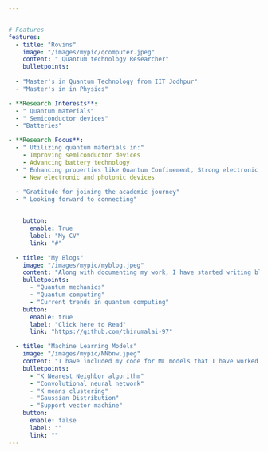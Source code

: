 ```yaml
---


# Features
features:
  - title: "Rovins"
    image: "/images/mypic/qcomputer.jpeg"
    content: " Quantum technology Researcher"
    bulletpoints:
   
  - "Master's in Quantum Technology from IIT Jodhpur"
  - "Master's in in Physics"

- **Research Interests**:
  - " Quantum materials"
  - " Semiconductor devices"
  - "Batteries"

- **Research Focus**:
  - " Utilizing quantum materials in:"
    - Improving semiconductor devices
    - Advancing battery technology
  - " Enhancing properties like Quantum Confinement, Strong electronic correlations, superconductivity and topological insulators for:"
    - New electronic and photonic devices
 
  - "Gratitude for joining the academic journey"
  - " Looking forward to connecting"


    button:
      enable: True
      label: "My CV"
      link: "#"

  - title: "My Blogs"
    image: "/images/mypic/myblog.jpeg"
    content: "Along with documenting my work, I have started writing blogs on quantum computing. I write blogs majorly in the below areas"
    bulletpoints:
      - "Quantum mechanics"
      - "Quantum computing"
      - "Current trends in quantum computing"
    button:
      enable: true
      label: "Click here to Read"
      link: "https://github.com/thirumalai-97"

  - title: "Machine Learning Models"
    image: "/images/mypic/NNbnw.jpeg"
    content: "I have included my code for ML models that I have worked on during my ML course at IIT, Jodhpur. Below are the algorithms that I have used. Check out my work for code."
    bulletpoints:
      - "K Nearest Neighbor algorithm"
      - "Convolutional neural network"
      - "K means clustering"
      - "Gaussian Distribution"
      - "Support vector machine"
    button:
      enable: false
      label: ""
      link: ""
---
```

